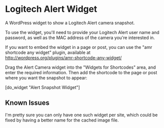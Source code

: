 Logitech Alert Widget
=====================

A WordPress widget to show a Logitech Alert camera snapshot.

To use the widget, you'll need to provide your Logitech Alert user name and password,
as well as the MAC address of the camera you're interested in.

If you want to embed the widget in a page or post, you can use the "amr shortcode any widget" 
plugin, available at http://wordpress.org/plugins/amr-shortcode-any-widget/

Drag the Alert Camera widget into the "Widgets for Shortcodes" area, and enter the
required information. Then add the shortcode to the page or post where you want
the snapshot to appear:

[do_widget "Alert Snapshot Widget"]

Known Issues
------------

I'm pretty sure you can only have one such widget per site, which could be fixed by
having a better name for the cached image file.
